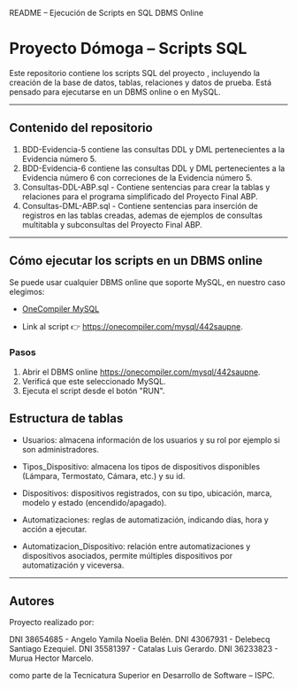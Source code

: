 README – Ejecución de Scripts en SQL DBMS Online

# Proyecto Dómoga – Scripts SQL

Este repositorio contiene los scripts SQL del proyecto , incluyendo la creación de la base de datos, tablas, relaciones y datos de prueba. Está pensado para ejecutarse en un DBMS online o en MySQL.

---

## Contenido del repositorio

1. BDD-Evidencia-5 contiene las consultas DDL y DML pertenecientes a la Evidencia número 5.  
2. BDD-Evidencia-6 contiene las consultas DDL y DML pertenecientes a la Evidencia número 6 con correciones de la Evidencia número 5.
4. Consultas-DDL-ABP.sql - Contiene sentencias para crear la tablas y relaciones para el programa simplificado del Proyecto Final ABP.
5. Consultas-DML-ABP.sql - Contiene sentencias para inserción de registros en las tablas creadas, ademas de ejemplos de consultas multitabla y subconsultas del Proyecto Final ABP.
---

## Cómo ejecutar los scripts en un DBMS online

Se puede usar cualquier DBMS online que soporte MySQL, en nuestro caso elegimos:

- [OneCompiler MySQL](https://onecompiler.com/mysql)

- Link al script 👉 https://onecompiler.com/mysql/442saupne.

### Pasos

1. Abrir el DBMS online https://onecompiler.com/mysql/442saupne.
2. Verificá que este seleccionado MySQL.
3. Ejecuta el script desde el botón "RUN".

## Estructura de tablas

- Usuarios: almacena información de los usuarios y su rol por ejemplo si son administradores.

- Tipos_Dispositivo: almacena los tipos de dispositivos disponibles (Lámpara, Termostato, Cámara, etc.) y su id.

- Dispositivos: dispositivos registrados, con su tipo, ubicación, marca, modelo y estado (encendido/apagado).

- Automatizaciones: reglas de automatización, indicando días, hora y acción a ejecutar.

- Automatizacion_Dispositivo: relación entre automatizaciones y dispositivos asociados, permite múltiples dispositivos por automatización y viceversa.

---

## Autores
Proyecto realizado por:

DNI 38654685 - Angelo Yamila Noelia Belén.
DNI 43067931 - Delebecq Santiago Ezequiel.
DNI 35581397 - Catalas Luis Gerardo.
DNI 36233823 - Murua Hector Marcelo.

como parte de la Tecnicatura Superior en Desarrollo de Software – ISPC.


